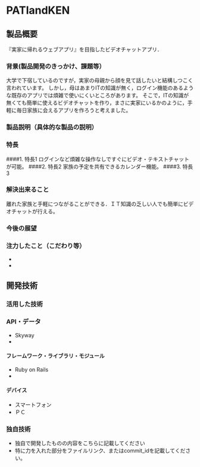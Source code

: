# PATIandKEN
## 製品概要
『実家に帰れるウェブアプリ』を目指したビデオチャットアプリ．
### 背景(製品開発のきっかけ、課題等）
大学で下宿しているのですが，実家の母親から顔を見て話したいと結構しつこく言われています。
しかし，母はあまりITの知識が無く，ログイン機能のあるような既存のアプリでは煩雑で使いにくいところがあります。
そこで，ITの知識が無くても簡単に使えるビデオチャットを作り，まさに実家にいるかのように，手軽に毎日家族に会えるアプリを作ろうと考えました。
### 製品説明（具体的な製品の説明）
### 特長
####1. 特長1
ログインなど煩雑な操作なしですぐにビデオ・テキストチャットが可能。
####2. 特長2
家族の予定を共有できるカレンダー機能。
####3. 特長3

### 解決出来ること
離れた家族と手軽につながることができる．ＩＴ知識の乏しい人でも簡単にビデオチャットが行える。
### 今後の展望
### 注力したこと（こだわり等）
* 
* 

## 開発技術
### 活用した技術
### API・データ
* Skyway
*

#### フレームワーク・ライブラリ・モジュール
* Ruby on Rails
* 

#### デバイス
* スマートフォン
* ＰＣ

### 独自技術
* 独自で開発したものの内容をこちらに記載してください
* 特に力を入れた部分をファイルリンク、またはcommit_idを記載してください。
